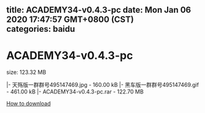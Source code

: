 
title: ACADEMY34-v0.4.3-pc
date: Mon Jan 06 2020 17:47:57 GMT+0800 (CST)    
categories: baidu
---

# ACADEMY34-v0.4.3-pc
size: 123.32 MB
 
 
|- 天殇版一群群号495147469.jpg - 160.00 kB
|- 黑车版一群群号495147469.gif - 461.00 kB
|- ACADEMY34-v0.4.3-pc.rar - 122.70 MB

[How to download](https://bpcam.bemobtrk.com/go/2ceec3aa-1ca2-46d6-b9ff-aaa5c184517c?jno=5202)